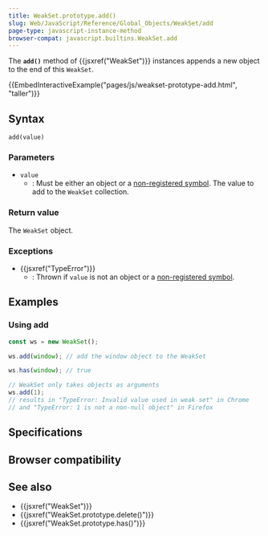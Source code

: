 ```yaml
---
title: WeakSet.prototype.add()
slug: Web/JavaScript/Reference/Global_Objects/WeakSet/add
page-type: javascript-instance-method
browser-compat: javascript.builtins.WeakSet.add
---
```




The **`add()`** method of {{jsxref("WeakSet")}} instances appends a new object to the end of this `WeakSet`.

{{EmbedInteractiveExample("pages/js/weakset-prototype-add.html", "taller")}}

## Syntax

```js-nolint
add(value)
```

### Parameters

- `value`
  - : Must be either an object or a [non-registered symbol](/Web/JavaScript/Reference/Global_Objects/Symbol#shared_symbols_in_the_global_symbol_registry). The value to add to the `WeakSet` collection.

### Return value

The `WeakSet` object.

### Exceptions

- {{jsxref("TypeError")}}
  - : Thrown if `value` is not an object or a [non-registered symbol](/Web/JavaScript/Reference/Global_Objects/Symbol#shared_symbols_in_the_global_symbol_registry).

## Examples

### Using add

```js
const ws = new WeakSet();

ws.add(window); // add the window object to the WeakSet

ws.has(window); // true

// WeakSet only takes objects as arguments
ws.add(1);
// results in "TypeError: Invalid value used in weak set" in Chrome
// and "TypeError: 1 is not a non-null object" in Firefox
```

## Specifications



## Browser compatibility



## See also

- {{jsxref("WeakSet")}}
- {{jsxref("WeakSet.prototype.delete()")}}
- {{jsxref("WeakSet.prototype.has()")}}
